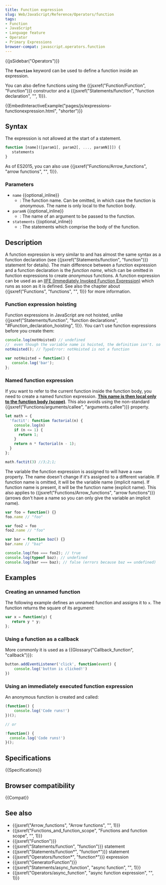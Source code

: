```yaml
---
title: Function expression
slug: Web/JavaScript/Reference/Operators/function
tags:
- Function
- JavaScript
- Language feature
- Operator
- Primary Expressions
browser-compat: javascript.operators.function
---
```

{{jsSidebar("Operators")}}

The **`function`** keyword can be used to define a function inside an
expression.

You can also define functions using the
{{jsxref("Function/Function", "Function")}} constructor and a
{{jsxref("Statements/function", "function declaration", "", 1)}}.

{{EmbedInteractiveExample("pages/js/expressions-functionexpression.html",
  "shorter")}}

## Syntax

The expression is not allowed at the start of a statement.

```js
function [name]([param1[, param2[, ..., paramN]]]) {
   statements
}
```

As of ES2015, you can also use
{{jsxref("Functions/Arrow_functions", "arrow functions",
  "", 1)}}.

### Parameters

*   `name` {{optional_inline}}
    *   : The function name. Can be omitted, in which case the function is
        *anonymous*. The name is only local to the function body.
*   `paramN` {{optional_inline}}
    *   : The name of an argument to be passed to the function.
*   `statements` {{optional_inline}}
    *   : The statements which comprise the body of the function.

## Description

A function expression is very similar to and has almost the same syntax as a
function declaration (see
{{jsxref("Statements/function", "function")}} statement for
details). The main difference between a function expression and a function
declaration is the *function name*, which can be omitted in function expressions
to create *anonymous* functions. A function expression can be used as an
[IIFE (Immediately Invoked Function Expression)](/en-US/docs/Glossary/IIFE)
which runs as soon as it is defined. See also the chapter about
{{jsxref("Functions",
  "functions", "", 1)}} for more
information.

### Function expression hoisting

Function expressions in JavaScript are not hoisted, unlike
{{jsxref("Statements/function", "function declarations",
  "#Function_declaration_hoisting", 1)}}.
You can't use function expressions before you create them:

```js
console.log(notHoisted) // undefined
//  even though the variable name is hoisted, the definition isn't. so it's undefined.
notHoisted(); // TypeError: notHoisted is not a function

var notHoisted = function() {
   console.log('bar');
};
```

### Named function expression

If you want to refer to the current function inside the function body, you need
to create a named function expression. <u><strong>This name is then local only
to the function body (scope)</strong></u>. This also avoids using the
non-standard
{{jsxref("Functions/arguments/callee", "arguments.callee")}}
property.

```js
let math = {
  'factit': function factorial(n) {
    console.log(n)
    if (n <= 1) {
      return 1;
    }
    return n * factorial(n - 1);
  }
};

math.factit(3) //3;2;1;
```

The variable the function expression is assigned to will have a `name` property.
The name doesn't change if it's assigned to a different variable. If function
name is omitted, it will be the variable name (implicit name). If function name
is present, it will be the function name (explicit name). This also applies to
{{jsxref("Functions/Arrow_functions", "arrow functions")}}
(arrows don't have a name so you can only give the variable an implicit name).

```js
var foo = function() {}
foo.name // "foo"

var foo2 = foo
foo2.name // "foo"

var bar = function baz() {}
bar.name // "baz"

console.log(foo === foo2); // true
console.log(typeof baz); // undefined
console.log(bar === baz); // false (errors because baz == undefined)
```

## Examples

### Creating an unnamed function

The following example defines an unnamed function and assigns it to `x`. The
function returns the square of its argument:

```js
var x = function(y) {
   return y * y;
};
```

### Using a function as a callback

More commonly it is used as a
{{Glossary("Callback_function", "callback")}}:

```js
button.addEventListener('click', function(event) {
    console.log('button is clicked!')
})
```

### Using an immediately executed function expression

An anonymous function is created and called:

```js
(function() {
    console.log('Code runs!')
})();

// or

!function() {
  console.log('Code runs!')
}();
```

## Specifications

{{Specifications}}

## Browser compatibility

{{Compat}}

## See also

*   {{jsxref("Arrow_functions", "Arrow functions", "", 1)}}
*   {{jsxref("Functions_and_function_scope", "Functions and function scope", "", 1)}}
*   {{jsxref("Function")}}
*   {{jsxref("Statements/function", "function")}} statement
*   {{jsxref("Statements/function*", "function*")}} statement
*   {{jsxref("Operators/function*", "function*")}} expression
*   {{jsxref("GeneratorFunction")}}
*   {{jsxref("Statements/async_function", "async function", "", 1)}}
*   {{jsxref("Operators/async_function", "async function expression", "", 1)}}
